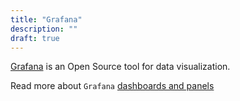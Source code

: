 ```yaml
---
title: "Grafana"
description: ""
draft: true
---
```


[Grafana](http://docs.grafana.org/guides/basic_concepts/) is an Open Source tool for data visualization.

Read more about `Grafana` [dashboards and panels](http://docs.grafana.org/features/panels/graph/)
